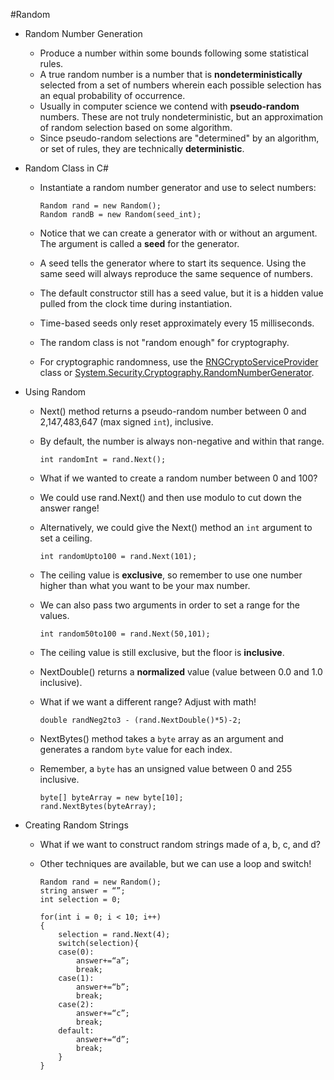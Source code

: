 #Random

- Random Number Generation

	- Produce a number within some bounds following some statistical rules.
	- A true random number is a number that is **nondeterministically** selected from a set of numbers wherein each possible selection has an equal probability of occurrence.
	- Usually in computer science we contend with **pseudo-random** numbers.  These are not truly nondeterministic, but an approximation of random selection based on some algorithm.
	- Since pseudo-random selections are "determined" by an algorithm, or set of rules, they are technically **deterministic**.
	
	
- Random Class in C#

	- Instantiate a random number generator and use to select numbers:
	
		```
		Random rand = new Random();
		Random randB = new Random(seed_int);
		```
		
	- Notice that we can create a generator with or without an argument.  The argument is called a **seed** for the generator.
	- A seed tells the generator where to start its sequence.  Using the same seed will always reproduce the same sequence of numbers.
	- The default constructor still has a seed value, but it is a hidden value pulled from the clock time during instantiation.
	- Time-based seeds only reset approximately every 15 milliseconds.
	- The random class is not "random enough" for cryptography.
	- For cryptographic randomness, use the [RNGCryptoServiceProvider](https://docs.microsoft.com/en-us/dotnet/api/system.security.cryptography.rngcryptoserviceprovider?view=net-5.0) class or [System.Security.Cryptography.RandomNumberGenerator](https://docs.microsoft.com/en-us/dotnet/api/system.security.cryptography.randomnumbergenerator?view=net-5.0).


- Using Random

	- Next() method returns a pseudo-random number between 0 and 2,147,483,647 (max signed `int`), inclusive.
	- By default, the number is always non-negative and within that range.
	
		```
		int randomInt = rand.Next();
		```
		
	- What if we wanted to create a random number between 0 and 100?
	- We could use rand.Next() and then use modulo to cut down the answer range!
	- Alternatively, we could give the Next() method an `int` argument to set a ceiling.
	
		```
		int randomUpto100 = rand.Next(101);
		```
		
	- The ceiling value is **exclusive**, so remember to use one number higher than what you want to be your max number.
	- We can also pass two arguments in order to set a range for the values.
	
		```
		int random50to100 = rand.Next(50,101);
		```
		
	- The ceiling value is still exclusive, but the floor is **inclusive**.
	- NextDouble() returns a **normalized** value (value between 0.0 and 1.0 inclusive).
	- What if we want a different range?  Adjust with math!
	
		```
		double randNeg2to3 - (rand.NextDouble()*5)-2;
		```
		
	- NextBytes() method takes a `byte` array as an argument and generates a random `byte` value for each index.
	- Remember, a `byte` has an unsigned value between 0 and 255 inclusive.
	
		```
		byte[] byteArray = new byte[10];
		rand.NextBytes(byteArray);
		```
		
	
- Creating Random Strings

	- What if we want to construct random strings made of a, b, c, and d?
	- Other techniques are available, but we can use a loop and switch!
	
		```
		Random rand = new Random();
		string answer = “”;
		int selection = 0;
		
		for(int i = 0; i < 10; i++)
		{
			selection = rand.Next(4);
			switch(selection){
			case(0):
				answer+=“a”;
				break;
			case(1):
				answer+=“b”;
				break;
			case(2):
				answer+=“c”;
				break;
			default:
				answer+=“d”;
				break;
			}
		}
		```

